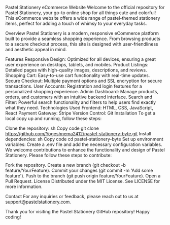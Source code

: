 Pastel Stationery eCommerce Website
Welcome to the official repository for Pastel Stationery, your go-to online shop for all things cute and colorful! This eCommerce website offers a wide range of pastel-themed stationery items, perfect for adding a touch of whimsy to your everyday tasks.

Overview
Pastel Stationery is a modern, responsive eCommerce platform built to provide a seamless shopping experience. From browsing products to a secure checkout process, this site is designed with user-friendliness and aesthetic appeal in mind.

Features
Responsive Design: Optimized for all devices, ensuring a great user experience on desktops, tablets, and mobiles.
Product Listings: Detailed pages with high-quality images, descriptions, and reviews.
Shopping Cart: Easy-to-use cart functionality with real-time updates.
Secure Checkout: Multiple payment options and SSL encryption for secure transactions.
User Accounts: Registration and login features for a personalized shopping experience.
Admin Dashboard: Manage products, orders, and customers with an intuitive backend interface.
Search and Filter: Powerful search functionality and filters to help users find exactly what they need.
Technologies Used
Frontend: HTML, CSS, JavaScript, React
Payment Gateway: Stripe
Version Control: Git
Installation
To get a local copy up and running, follow these steps:

Clone the repository:
sh
Copy code
git clone https://github.com/Yogeshnema2412/pastel-stationery-byte.git
Install dependencies:
sh
Copy code
cd pastel-stationery-byte
Set up environment variables: Create a .env file and add the necessary configuration variables.
We welcome contributions to enhance the functionality and design of Pastel Stationery. Please follow these steps to contribute:

Fork the repository.
Create a new branch (git checkout -b feature/YourFeature).
Commit your changes (git commit -m 'Add some feature').
Push to the branch (git push origin feature/YourFeature).
Open a Pull Request.
License
Distributed under the MIT License. See LICENSE for more information.

Contact
For any inquiries or feedback, please reach out to us at support@pastelstationery.com.

Thank you for visiting the Pastel Stationery GitHub repository! Happy coding!
